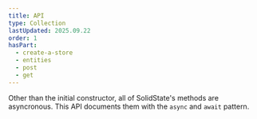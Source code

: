 ```yaml
---
title: API
type: Collection
lastUpdated: 2025.09.22
order: 1
hasPart:
  - create-a-store
  - entities
  - post
  - get
---
```


Other than the initial constructor, all of SolidState's methods are asyncronous. This API documents them with the `async` and `await` pattern.

